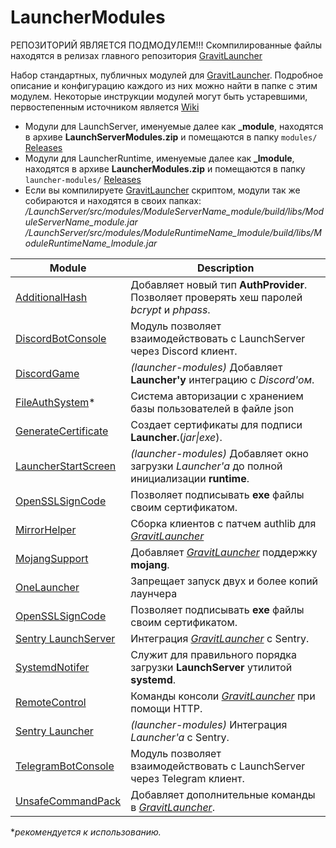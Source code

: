 # LauncherModules

РЕПОЗИТОРИЙ ЯВЛЯЕТСЯ ПОДМОДУЛЕМ!!! Скомпилированные файлы находятся в релизах главного репозитория [GravitLauncher]

Набор стандартных, публичных модулей для [GravitLauncher]. Подробное описание и конфигурацию каждого из них можно найти в папке с этим модулем. Некоторые инструкции модулей могут быть устаревшими, первостепенным источником является [Wiki]

- Модули для LaunchServer, именуемые далее как **\_module**, находятся в архиве **LaunchServerModules.zip** и помещаются в папку `modules/` [Releases]
- Модули для LauncherRuntime, именуемые далее как **\_lmodule**, находятся в архиве **LauncherModules.zip** и помещаются в папку `launcher-modules/` [Releases]
- Если вы компилируете [GravitLauncher] скриптом, модули так же собираются и находятся в своих папках:
  */LaunchServer/src/modules/ModuleServerName_module/build/libs/ModuleServerName_module.jar*
  */LaunchServer/src/modules/ModuleRuntimeName_lmodule/build/libs/ModuleRuntimeName_lmodule.jar*


| Module | Description |
| ------ | ------ |
| [AdditionalHash] | Добавляет новый тип **AuthProvider**. Позволяет проверять хеш паролей *bcrypt* и *phpass*.  |
| [DiscordBotConsole] | Модуль позволяет взаимодействовать с LaunchServer через Discord клиент. |
| [DiscordGame] | *(launcher-modules)* Добавляет **Launcher'у** интеграцию с *Discord'ом*. |
| [FileAuthSystem]\* | Система авторизации с хранением базы пользователей в файле json |
| [GenerateCertificate] | Создает сертификаты для подписи **Launcher.**(*jar\|exe*). |
| [LauncherStartScreen] | *(launcher-modules)* Добавляет окно загрузки *Launcher'а* до полной инициализации **runtime**. |
| [OpenSSLSignCode] | Позволяет подписывать **exe** файлы своим сертификатом. |
| [MirrorHelper] | Сборка клиентов с патчем authlib для *[GravitLauncher]* |
| [MojangSupport] | Добавляет *[GravitLauncher]* поддержку **mojang**. |
| [OneLauncher] | Запрещает запуск двух и более копий лаунчера |
| [OpenSSLSignCode] | Позволяет подписывать **exe** файлы своим сертификатом. |
| [Sentry LaunchServer] | Интеграция *[GravitLauncher]* с Sentry. |
| [SystemdNotifer] |  Служит для правильного порядка загрузки **LaunchServer** утилитой **systemd**. |
| [RemoteControl] | Команды консоли *[GravitLauncher]* при помощи HTTP. |
| [Sentry Launcher] | *(launcher-modules)* Интеграция *Launcher'a* с Sentry. |
| [TelegramBotConsole] | Модуль позволяет взаимодействовать с LaunchServer через Telegram клиент. |
| [UnsafeCommandPack] | Добавляет дополнительные команды в *[GravitLauncher]*. |

**рекомендуется к использованию.*

[GravitLauncher]: https://github.com/GravitLauncher/Launcher

[AdditionalHash]: https://github.com/GravitLauncher/LauncherModules/tree/master/AdditionalHash_module

[FileAuthSystem]: https://github.com/GravitLauncher/LauncherModules/tree/master/FileAuthSystem_module

[GenerateCertificate]: https://github.com/GravitLauncher/LauncherModules/tree/master/GenerateCertificate_module

[MirrorHelper]: https://github.com/GravitLauncher/LauncherModules/tree/master/MirrorHelper_module

[MojangSupport]: https://github.com/GravitLauncher/LauncherModules/tree/master/MojangSupport_module

[OneLauncher]: https://github.com/GravitLauncher/LauncherModules/tree/master/OneLauncher_module

[OpenSSLSignCode]: https://github.com/GravitLauncher/LauncherModules/tree/master/OpenSSLSignCode_module

[Sentry LaunchServer]: https://github.com/GravitLauncher/LauncherModules/tree/master/Sentry_module

[SystemdNotifer]: https://github.com/GravitLauncher/LauncherModules/tree/master/SystemdNotifer_module

[UnsafeCommandPack]: https://github.com/GravitLauncher/LauncherModules/tree/master/UnsafeCommandPack_module

[LauncherStartScreen]: https://github.com/GravitLauncher/LauncherModules/tree/master/LauncherStartScreen_lmodule

[Sentry Launcher]: https://github.com/GravitLauncher/LauncherModules/tree/master/Sentry_lmodule

[DiscordBotConsole]: https://github.com/GravitLauncher/LauncherModules/tree/master/DiscordBotConsole_module

[RemoteControl]: https://github.com/GravitLauncher/LauncherModules/tree/master/RemoteControl_module

[TelegramBotConsole]: https://github.com/GravitLauncher/LauncherModules/tree/master/TelegramBotConsole_module

[DiscordGame]: https://github.com/GravitLauncher/LauncherModules/tree/master/DiscordGame_lmodule

[Wiki]: https://launcher.gravit.pro

[Releases]: https://github.com/GravitLauncher/Launcher/releases
